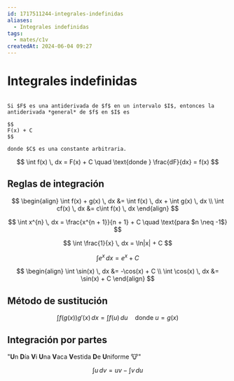 ```yaml
---
id: 1717511244-integrales-indefinidas
aliases:
  - Integrales indefinidas
tags:
  - mates/c1v
createdAt: 2024-06-04 09:27
---
```


# Integrales indefinidas

```ad-theorem

Si $F$ es una antiderivada de $f$ en un intervalo $I$, entonces la antiderivada *general* de $f$ en $I$ es

$$
F(x) + C
$$

donde $C$ es una constante arbitraria.

```

$$
\int f(x) \, dx = F(x) + C \quad \text{donde } \frac{dF}{dx} = f(x)
$$

## Reglas de integración

$$
\begin{align}
\int f(x) + g(x) \, dx &= \int f(x) \, dx + \int g(x) \, dx \\
\int cf(x) \, dx &= c\int f(x) \, dx
\end{align}
$$

$$
\int x^{n} \, dx = \frac{x^{n + 1}}{n + 1} + C \quad \text{para $n \neq -1$}
$$

$$
\int \frac{1}{x} \, dx = \ln|x| + C
$$

$$
\int e^{x} \, dx = e^{x} + C
$$

$$
\begin{align}
\int \sin(x) \, dx &= -\cos(x) + C \\
\int \cos(x) \, dx &= \sin(x) + C
\end{align}
$$

## Método de sustitución

$$
\int f(g(x))g'(x) \, dx = \int f(u) \, du \quad \text{donde $u = g(x)$}
$$

## Integración por partes

"**U**n **D**ía **V**i **U**na **V**aca **V**estida **D**e **U**niforme 🐮"

$$
\int u \, dv = uv - \int v \, du
$$
